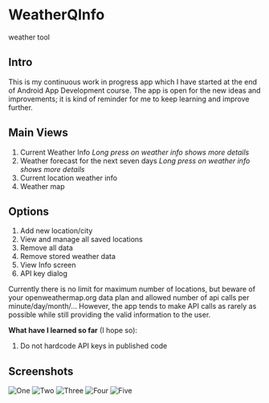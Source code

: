 # WeatherQInfo
weather tool

## Intro

This is my continuous work in progress app which I have started at the end of Android App Development course.
The app is open for the new ideas and improvements; it is kind of reminder for me to keep learning and improve further.


## Main Views

1. Current Weather Info _Long press on weather info shows more details_
2. Weather forecast for the next seven days _Long press on weather info shows more details_
3. Current location weather info
4. Weather map


## Options

1. Add new location/city
2. View and manage all saved locations
3. Remove all data
4. Remove stored weather data
5. View Info screen
6. API key dialog

Currently there is no limit for maximum number of locations, but beware of your openweathermap.org data plan and allowed number of api calls per minute/day/month/…
However, the app tends to make API calls as rarely as possible while still providing the valid information to the user.


**What have I learned so far** (I hope so):

1. Do not hardcode API keys in published code

## Screenshots

![One](https://github.com/honeywhisperer/WeatherQInfo/blob/release/Screenshots/01%20Today.png)
![Two](https://github.com/honeywhisperer/WeatherQInfo/blob/release/Screenshots/02%20TodayDeatails.png)
![Three](https://github.com/honeywhisperer/WeatherQInfo/blob/release/Screenshots/03%20Week.png)
![Four](https://github.com/honeywhisperer/WeatherQInfo/blob/release/Screenshots/04%20WeekDetails.png)
![Five](https://github.com/honeywhisperer/WeatherQInfo/blob/release/Screenshots/05%20ManageApi.png)
